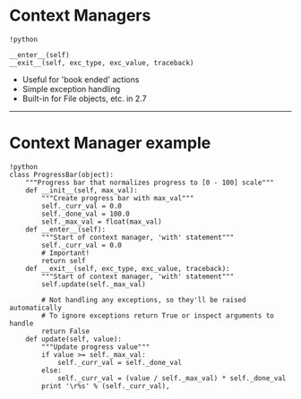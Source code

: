 # Context Managers

    !python

    __enter__(self)
    __exit__(self, exc_type, exc_value, traceback)

- Useful for 'book ended' actions
- Simple exception handling
- Built-in for File objects, etc. in 2.7

--------------------------------------------------
# Context Manager example

    !python
    class ProgressBar(object):
        """Progress bar that normalizes progress to [0 - 100] scale"""
        def __init__(self, max_val):
            """Create progress bar with max_val"""
            self._curr_val = 0.0
            self._done_val = 100.0
            self._max_val = float(max_val)
        def __enter__(self):
            """Start of context manager, 'with' statement"""
            self._curr_val = 0.0
            # Important!
            return self
        def __exit__(self, exc_type, exc_value, traceback):
            """Start of context manager, 'with' statement"""
            self.update(self._max_val)

            # Not handling any exceptions, so they'll be raised automatically
            # To ignore exceptions return True or inspect arguments to handle
            return False
        def update(self, value):
            """Update progress value"""
            if value >= self._max_val:
                self._curr_val = self._done_val
            else:
                self._curr_val = (value / self._max_val) * self._done_val
            print '\r%s' % (self._curr_val),
